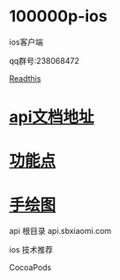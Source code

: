 # 100000p-ios
ios客户端

qq群号:238068472


 [Readthis](http://100000p.com)

# [api文档地址](https://github.com/zhangshanhai/readthis-api)

# [功能点](https://github.com/zhangshanhai/readthis-web/blob/master/README.md)

# [手绘图](https://github.com/zhangshanhai/readthis-web/blob/master/img/index.md)


api 根目录 api.sbxiaomi.com


ios 技术推荐


CocoaPods 

